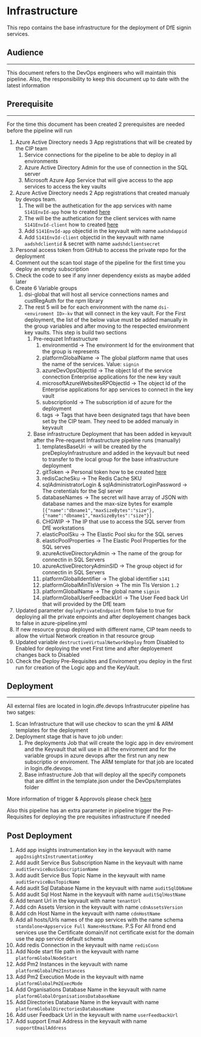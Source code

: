 # Infrastructure

This repo contains the base infrastructure for the deployment of DfE signin services.

## Audience
---
This document refers to the DevOps engineers who will maintain this pipeline. Also, the responsibility to keep this document up to date with the latest information

## Prerequisite
---
For the time this document has been created 2 prerequisites are needed before the pipeline will run

1. Azure Active Directory needs 3 App registrations that will be created by the CIP team
   1. Service connections for the pipeline to be able to deploy in all environments
   2. Azure Active Directory Admin for the use of connection in the SQL server
   3. Microsoft Azure App Service that will give access to the app services to access the key vaults
2. Azure Active Directory needs 2 App registrations that created manualy by devops team.
   1. The will be the authetication for the app services with name `S141EnvId-app` how to created [here]()
   2. The will be the authetication for the client services with name `S141EnvId-client` how to created [here]()
   3. Add `S141EnvId-app` objectid in the keyvault with name `aadshdappid`
   4. Add `S141EnvId-client` objectid in the keyvault with name `aadshdclientid` & secret with name `aadshdclientsecret`
3. Personal access token from GitHub to access the private repo for the deployment 
4. Comment out the scan tool stage of the pipeline for the first time you deploy an empty subscription
5. Check the code to see if any inner dependency exists as maybe added later
6. Create 6 Variable groups
   1. dsi-global that will host all service connections names and custRegAuth for the npm library
   2. The rest 5 will be for each environment with the name `dsi-<enviroment ID>-kv` that will connect in the key vault. For the First deployment, the list of the below value must be added manually in the group variables and after moving to the respected environment key vaults. This step is build two sections
      1. Pre-requzet Infrastructure
         1.  environmentId -> The environment Id for the environment that the group is represents
         2.  platformGlobalName -> The global platform name that uses the name of the services. Value: `signin`
         3.  azureDevOpsObjectId -> The object Id of the service connection Enterprise applications for the new key vault
         4.  microsoftAzureWebsitesRPObjectId -> The object Id of the Enterprise applications for app services to connect in the key vault
         5.  subscriptionId -> The subscription id of azure for the deployment
         6.  tags -> Tags that have been designated tags that have been set by the CIP team. They need to be added manualy in keyvault
      2. Base infrastructure Deployment that has been added in keyvault after the Pre-request Infrastructure pipeline runs (manually)
         1. templatesBaseUri -> will be created by the preDeployInfrastrusture and added in the keyvault but need to transfer to the local group for the base infrastructure deployment
         2. gitToken -> Personal token how to be created [here]()
         3. redisCacheSku -> The Redis Cache SKU 
         4. sqlAdministratorLogin & sqlAdministratorLoginPassword -> The cretentials for the Sql server 
         5. databaseNames -> The secret will have array of JSON with database names and the max-size bytes for example `[{"name":"dbname1","maxSizeBytes":"size"},{"name":"dbname1","maxSizeBytes":"size"}]`
         6. CHGWIP -> The IP that use to access the SQL server from DfE workstations
         7. elasticPoolSku -> The Elastic Pool sku for the SQL serves
         8. elasticPoolProperties -> The Elastic Pool Properties for the SQL serves
         9.  azureActiveDirectoryAdmin -> The name of the group for connectin in SQL Servers
         10. azureActiveDirectoryAdminSID -> The group object id for connectin in SQL Servers
         11. platformGlobalIdentifier -> The global identifier `s141`
         12. platformGlobalMinTlsVersion -> The min Tls Version `1.2`
         13. platformGlobalName -> The global name `signin`
         14. platformGlobalUserFeedbackUrl -> The User Feed back Url that will provided by the DfE team
7. Updated parameter `deployPrivateEndpoint` from false to true for deploying all the private enpoints and after deployement changes back to false in azure-pipeline.yml
8. If new resource group deployed with different name, CIP team needs to allow the virtual Network creation in that resource group
9.  Updated variable `destructiveVirtualNetworkDeploy` from Disabled to Enabled for deploying the vnet First time and after deployement changes back to Disabled
10. Check the Deploy Pre-Requisites and Enviroment you deploy in the first run for creation of the Logic app and the KeyVault.

## Deployment
---
All external files are located in login.dfe.devops
Infrastrucuter pipeline has two satges:

1. Scan Infrastructure that will use checkov to scan the yml & ARM templates for the deployment
2. Deployment stage that is have to job under:
   1. Pre deployments Job that will create the logic app in dev enviroment and the Keyvault that will use in all the enviroment and for the variable groups in azure devops after the first run any new subscriptio or enviroment. The ARM template for that job are located in login.dfe.devops.
   2. Base infrastructure Job that will deploy all the specify componets that are diffint in the template.json under the DevOps/templates folder

More information of trigger & Approvols please check [here](https://github.com/DFE-Digital/login.dfe.devops/blob/main/Docs/PipelineTrigger.md)

Also this pipeline has an extra parameter in pipeline trigger the Pre-Requisites for deploying the pre requisites infrastructure if needed 

## Post Deployment

1. Add app insights instrumentation key in the keyvault with name `appInsightsInstrumentationKey`
2. Add audit Service Bus Subscription Name in the keyvault with name  `auditServiceBusSubscriptionName`
3. Add audit Service Bus Topic Name in the keyvault with name  `auditServiceBusTopicName`
4. Add audit Sql Database Name in the keyvault with name  `auditSqlDbName`
5. Add audit Sql Host Name in the keyvault with name  `auditSqlHostName`
6. Add tenant Url in the keyvault with name `tenantUrl`
7. Add cdn Assets Version in the keyvault with name `cdnAssetsVersion`
8. Add cdn Host Name in the keyvault with name `cdnHostName`
9. Add all hosts/Urls names of the app services with the name schema `standalone<Appservice Full Name>HostName`. P.S For All frond end services use the Certificate domain/if not certificate exist for the domain use the app service default schema 
10. Add redis Connection in the keyvault with name `redisConn` 
11. Add Node start file path in the keyvault with name `platformGlobalNodeStart`
12. Add Pm2 Instances in the keyvault with name `platformGlobalPm2Instances`
13. Add Pm2 Execution Mode in the keyvault with name `platformGlobalPm2ExecMode`
14. Add Organisations Database Name in the keyvault with name `platformGlobalOrganisationsDatabaseName`
15. Add Directories Database Name in the keyvault with name `platformGlobalDirectoriesDatabaseName`
16. Add user Feedback Url in the keyvault with name `userFeedbackUrl` 
17. Add support Email Address in the keyvault with name `supportEmailAddress` 